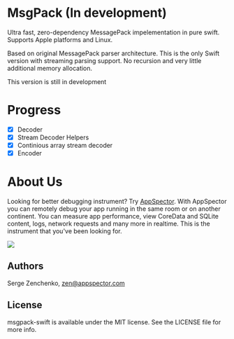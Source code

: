 # MsgPack (In development)

Ultra fast, zero-dependency MessagePack impelementation in pure swift. Supports Apple platforms and Linux.

Based on original MessagePack parser architecture. This is the only Swift version with streaming parsing support.
No recursion and very little additional memory allocation.

This version is still in development

# Progress

 - [x] Decoder
 - [x] Stream Decoder Helpers
 - [x] Continious array stream decoder
 - [x] Encoder

# About Us

Looking for better debugging instrument? Try [AppSpector](https://appspector.com). With AppSpector you can remotely debug your app running in the same room or on another continent. You can measure app performance, view CoreData and SQLite content, logs, network requests and many more in realtime. This is the instrument that you've been looking for.

![](https://storage.googleapis.com/appspector-support/screenshots/appspector_twittercover2.png)

## Authors

Serge Zenchenko, zen@appspector.com

## License

msgpack-swift is available under the MIT license. See the LICENSE file for more info.


